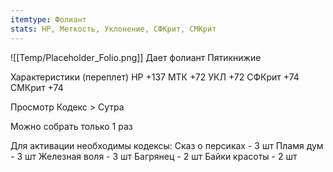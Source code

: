 ```yaml
---
itemtype: Фолиант
stats: НР, Меткость, Уклонение, СФКрит, СМКрит 
---
```

![[Temp/Placeholder_Folio.png]]
Дает фолиант Пятикнижие

Характеристики (переплет)
НР +137
МТК +72
УКЛ +72
СФКрит +74
СМКрит +74

Просмотр Кодекс > Сутра

Можно собрать только 1 раз

Для активации необходимы кодексы: 
Сказ о персиках  - 3 шт
Пламя дум  - 3 шт
Железная воля  - 3 шт
Багрянец  - 2 шт
Байки красоты  - 2 шт


